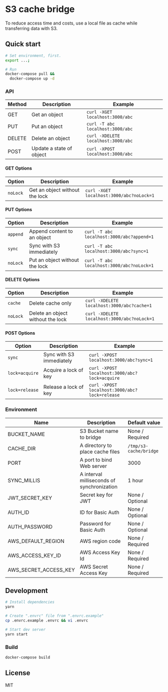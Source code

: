 # S3 cache bridge

To reduce access time and costs, use a local file as cache while transferring data with S3.

## Quick start

```bash
# Set environment, first.
export ...;

# Run
docker-compose pull &&
  docker-compose up -d
```

### API

| Method | Description              | Example                            |
| ------ | ------------------------ | ---------------------------------- |
| GET    | Get an object            | `curl -XGET localhost:3000/abc`    |
| PUT    | Put an object            | `curl -T abc localhost:3000/abc`   |
| DELETE | Delete an object         | `curl -XDELETE localhost:3000/abc` |
| POST   | Update a state of object | `curl -XPOST localhost:3000/abc`   |

#### GET Options

| Option   | Description                    | Example                                  |
| -------- | ------------------------------ | ---------------------------------------- |
| `noLock` | Get an object without the lock | `curl -XGET localhost:3000/abc?noLock=1` |

#### PUT Options

| Option   | Description                    | Example                                   |
| -------- | ------------------------------ | ----------------------------------------- |
| `append` | Append content to an object    | `curl -T abc localhost:3000/abc?append=1` |
| `sync`   | Sync with S3 immediately       | `curl -T abc localhost:3000/abc?sync=1`   |
| `noLock` | Put an object without the lock | `curl -T abc localhost:3000/abc?noLock=1` |

#### DELETE Options

| Option   | Description                       | Example                                     |
| -------- | --------------------------------- | ------------------------------------------- |
| `cache`  | Delete cache only                 | `curl -XDELETE localhost:3000/abc?cache=1`  |
| `noLock` | Delete an object without the lock | `curl -XDELETE localhost:3000/abc?noLock=1` |

#### POST Options

| Option         | Description              | Example                                       |
| -------------- | ------------------------ | --------------------------------------------- |
| `sync`         | Sync with S3 immediately | `curl -XPOST localhost:3000/abc?sync=1`       |
| `lock=acquire` | Acquire a lock of key    | `curl -XPOST localhost:3000/abc?lock=acquire` |
| `lock=release` | Release a lock of key    | `curl -XPOST localhost:3000/abc?lock=release` |

### Environment

| Name                  | Description                                | Default value          |
| --------------------- | ------------------------------------------ | ---------------------- |
| BUCKET_NAME           | S3 Bucket name to bridge                   | None / Required        |
| CACHE_DIR             | A directory to place cache files           | `/tmp/s3-cache/bridge` |
| PORT                  | A port to bind Web server                  | 3000                   |
| SYNC_MILLIS           | A interval milliseconds of synchronization | 1 hour                 |
| JWT_SECRET_KEY        | Secret key for JWT                         | None / Optional        |
| AUTH_ID               | ID for Basic Auth                          | None / Optional        |
| AUTH_PASSWORD         | Password for Basic Auth                    | None / Optional        |
| AWS_DEFAULT_REGION    | AWS region code                            | None / Required        |
| AWS_ACCESS_KEY_ID     | AWS Access Key Id                          | None / Required        |
| AWS_SECRET_ACCESS_KEY | AWS Secret Access Key                      | None / Required        |

## Development

```bash
# Install dependencies
yarn

# Create ".envrc" file from ".envrc.example"
cp .envrc.example .envrc && vi .envrc

# Start dev server
yarn start
```

### Build

```bash
docker-compose build
```

## License

MIT
